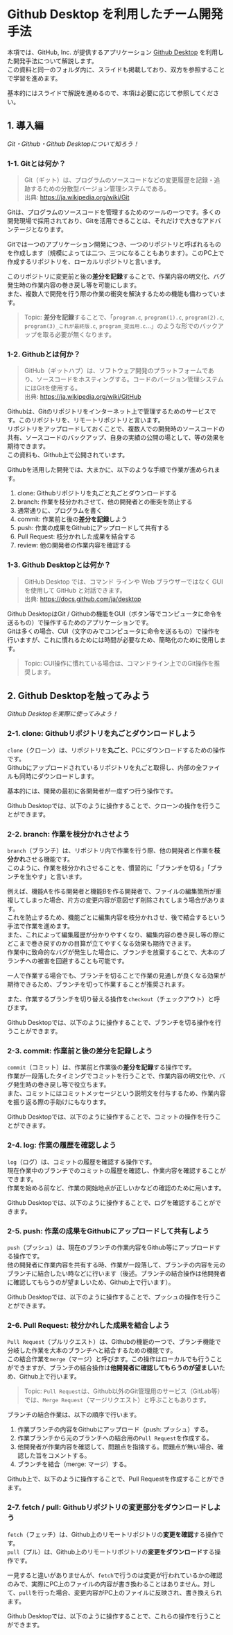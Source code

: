 # Github Desktop を利用したチーム開発手法

本項では、GitHub, Inc. が提供するアプリケーション [Github Desktop](https://docs.github.com/ja/desktop) を利用した開発手法について解説します。  
この資料と同一のフォルダ内に、スライドも掲載しており、双方を参照することで学習を進めます。  

基本的にはスライドで解説を進めるので、本項は必要に応じて参照してください。

## 1. 導入編

*Git・Github・Github Desktopについて知ろう！*

### 1-1. Gitとは何か？

> Git（ギット）は、プログラムのソースコードなどの変更履歴を記録・追跡するための分散型バージョン管理システムである。  
> 出典: https://ja.wikipedia.org/wiki/Git

Gitは、プログラムのソースコードを管理するためのツールの一つです。多くの開発現場で採用されており、Gitを活用できることは、それだけで大きなアドバンテージとなります。  

Gitでは一つのアプリケーション開発につき、一つのリポジトリと呼ばれるものを作成します（規模によっては二つ、三つになることもあります）。このPC上で作成するリポジトリを、ローカルリポジトリと言います。  

このリポジトリに変更前と後の**差分を記録**することで、作業内容の明文化、バグ発生時の作業内容の巻き戻し等を可能にします。  
また、複数人で開発を行う際の作業の衝突を解決するための機能も備わっています。

> Topic: **差分を記録**することで、「`program.c`, `program(1).c`, `program(2).c`, `program(3)_これが最終版.c`, `program_提出用.c`...」のような形でのバックアップを取る必要が無くなります。

### 1-2. Githubとは何か？

> GitHub（ギットハブ）は、ソフトウェア開発のプラットフォームであり、ソースコードをホスティングする。コードのバージョン管理システムにはGitを使用する。  
> 出典: https://ja.wikipedia.org/wiki/GitHub

Githubは、Gitのリポジトリをインターネット上で管理するためのサービスです。このリポジトリを、リモートリポジトリと言います。  
リポジトリをアップロードしておくことで、複数人での開発時のソースコードの共有、ソースコードのバックアップ、自身の実績の公開の場として、等の効果を期待できます。  
この資料も、Github上で公開されています。

Githubを活用した開発では、大まかに、以下のような手順で作業が進められます。  
1. clone: Githubリポジトリを丸ごと丸ごとダウンロードする
2. branch: 作業を枝分かれさせて、他の開発者との衝突を防止する
3. 通常通りに、プログラムを書く
4. commit: 作業前と後の**差分を記録**しよう
5. push: 作業の成果をGithubにアップロードして共有する
6. Pull Request: 枝分かれした成果を結合する
7. review: 他の開発者の作業内容を確認する

### 1-3. Github Desktopとは何か？

> GitHub Desktop では、コマンド ラインや Web ブラウザーではなく GUI を使用して GitHub と対話できます。  
> 出典: https://docs.github.com/ja/desktop

Github DesktopはGit / Githubの機能をGUI（ボタン等でコンピュータに命令を送るもの）で操作するためのアプリケーションです。  
Gitは多くの場合、CUI（文字のみでコンピュータに命令を送るもの）で操作を行いますが、これに慣れるためには時間が必要なため、簡略化のために使用します。  

> Topic: CUI操作に慣れている場合は、コマンドライン上でのGit操作を推奨します。

## 2. Github Desktopを触ってみよう

*Github Desktopを実際に使ってみよう！*

### 2-1. clone: Githubリポジトリを丸ごとダウンロードしよう

`clone`（クローン）は、リポジトリを**丸ごと**、PCにダウンロードするための操作です。  
Githubにアップロードされているリポジトリを丸ごと取得し、内部の全ファイルも同時にダウンロードします。  

基本的には、開発の最初に各開発者が一度ずつ行う操作です。  

Github Desktopでは、以下のように操作することで、クローンの操作を行うことができます。

### 2-2. branch: 作業を枝分かれさせよう

`branch`（ブランチ）は、リポジトリ内で作業を行う際、他の開発者と作業を**枝分かれ**させる機能です。  
このように、作業を枝分かれさせることを、慣習的に「ブランチを切る」「ブランチを生やす」と言います。

例えば、機能Aを作る開発者と機能Bを作る開発者で、ファイルの編集箇所が重複してしまった場合、片方の変更内容が意図せず削除されてしまう場合があります。  
これを防止するため、機能ごとに編集内容を枝分かれさせ、後で結合するという手法で作業を進めます。  
また、これによって編集履歴が分かりやすくなり、編集内容の巻き戻し等の際にどこまで巻き戻すのかの目算が立てやすくなる効果も期待できます。  
作業中に致命的なバグが発生した場合に、ブランチを放棄することで、大本のブランチへの被害を回避することも可能です。

一人で作業する場合でも、ブランチを切ることで作業の見通しが良くなる効果が期待できるため、ブランチを切って作業することが推奨されます。

また、作業するブランチを切り替える操作を`checkout`（チェックアウト）と呼びます。

Github Desktopでは、以下のように操作することで、ブランチを切る操作を行うことができます。

### 2-3. commit: 作業前と後の**差分を記録**しよう

`commit`（コミット）は、作業前と作業後の**差分を記録**する操作です。  
作業が一段落したタイミングでコミットを行うことで、作業内容の明文化や、バグ発生時の巻き戻し等で役立ちます。  
また、コミットにはコミットメッセージという説明文を付与するため、作業内容を振り返る際の手助けにもなります。

Github Desktopでは、以下のように操作することで、コミットの操作を行うことができます。

### 2-4. log: 作業の履歴を確認しよう

`log`（ログ）は、コミットの履歴を確認する操作です。  
現在作業中のブランチでのコミットの履歴を確認し、作業内容を確認することができます。  
作業を始める前など、作業の開始地点が正しいかなどの確認のために用います。

Github Desktopでは、以下のように操作することで、ログを確認することができます。

### 2-5. push: 作業の成果をGithubにアップロードして共有しよう

`push`（プッシュ）は、現在のブランチの作業内容をGithub等にアップロードする操作です。  
他の開発者に作業内容を共有する時、作業が一段落して、ブランチの内容を元のブランチに結合したい時などに行います（後述。ブランチの結合操作は他開発者に確認してもらうのが望ましいため、Github上で行います）。

Github Desktopでは、以下のように操作することで、プッシュの操作を行うことができます。

### 2-6. Pull Request: 枝分かれした成果を結合しよう

`Pull Request`（プルリクエスト）は、Githubの機能の一つで、ブランチ機能で分岐した作業を大本のブランチへと結合するための機能です。  
この結合作業を`merge`（マージ）と呼びます。この操作はローカルでも行うことができますが、ブランチの結合操作は**他開発者に確認してもらうのが望ましい**ため、Github上で行います。

> Topic: `Pull Request`は、Github以外のGit管理用のサービス（GitLab等）では、`Merge Request`（マージリクエスト）と呼ぶこともあります。

ブランチの結合作業は、以下の順序で行います。  
1. 作業ブランチの内容をGithubにアップロード（push: プッシュ）する。
2. 作業ブランチから元のブランチへの結合用の`Pull Request`を作成する。
3. 他開発者が作業内容を確認して、問題点を指摘する。問題点が無い場合、確認した旨をコメントする。
4. ブランチを結合（merge: マージ）する。

Github上で、以下のように操作することで、Pull Requestを作成することができます。

### 2-7. fetch / pull: Githubリポジトリの変更部分をダウンロードしよう

`fetch`（フェッチ）は、Github上のリモートリポジトリの**変更を確認**する操作です。  
`pull`（プル）は、Github上のリモートリポジトリの**変更をダウンロード**する操作です。

一見すると違いがありませんが、`fetch`で行うのは変更が行われているかの確認のみで、実際にPC上のファイルの内容が書き換わることはありません。対して、`pull`を行った場合、変更内容がPC上のファイルに反映され、書き換えられます。

Github Desktopでは、以下のように操作することで、これらの操作を行うことができます。